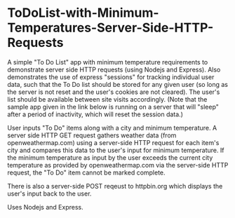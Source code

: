 # ToDoList-with-Minimum-Temperatures-Server-Side-HTTP-Requests
A simple "To Do List" app with minimum temperature requirements to demonstrate server side HTTP requests (using Nodejs and Express). Also demonstrates the use of express "sessions" for tracking individual user data, such that the To Do list should be stored for any given user (so long as the server is not reset and the user's cookies are not cleared). The user's list should be available between site visits accordingly. (Note that the sample app given in the link below is running on a server that will "sleep" after a period of inactivity, which will reset the session data.)

User inputs "To Do" items along with a city and minimum temperature. A server side HTTP GET request gathers weather data (from openweathermap.com) using a server-side HTTP request for each item's city and compares this data to the user's input for minimum temperature. If the minimum temperature as input by the user exceeds the current city temperature as provided by openweathermap.com via the server-side HTTP request, the "To Do" item cannot be marked complete.

There is also a server-side POST reqeust to httpbin.org which displays the user's input back to the user. 

Uses Nodejs and Express.
